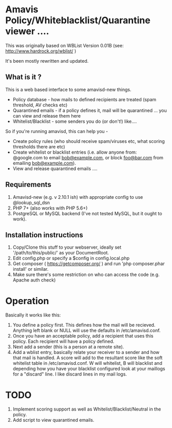 # Amavis Policy/Whiteblacklist/Quarantine viewer ....

This was originally based on WBList Version 0.01B  (see: http://www.hardrock.org/wblist/ )

It's been mostly rewritten and updated. 


## What is it ?

This is a web based interface to some amavisd-new things.

 * Policy database - how mails to defined recipients are treated (spam threshold, AV checks etc)
 * Quarantined emails - if a policy defines it, mail will be quarantined ... you can view and release them here
 * Whitelist/Blacklist - some senders you do (or don't!) like....

So if you're running amavisd, this can help you -

 * Create policy rules (who should receive spam/viruses etc, what scoring thresholds there are etc)
 * Create whitelist or blacklist entries (i.e. allow anyone from: @google.com to email bob@example.com, or block foo@bar.com from emailing bob@example.com).
 * View and release quarantined emails ....


## Requirements 

 1. Amavisd-new (e.g. v 2.10.1 ish) with appropriate config to use @lookup\_sql\_dsn
 2. PHP 7+ (also works with PHP 5.6+)
 3. PostgreSQL or MySQL backend (I've not tested MySQL, but it ought to work).

## Installation instructions

 1. Copy/Clone this stuff to your webserver, ideally set '/path/to/this/public/' as your DocumentRoot.
 2. Edit config.php or specify a $config in config.local.php
 3. Get composer ( https://getcomposer.org/ ) and run 'php composer.phar install' or similar.
 4. Make sure there's some restriction on who can access the code (e.g. Apache auth check)

# Operation

Basically it works like this:

 1. You define a policy first.  This defines how the mail will be recieved. 
   Anything left blank or NULL will use the defaults in /etc/amavisd.conf.
 2. Once you have an acceptable policy, add a recipient that uses this policy. 
   Each recipient will have a policy defined.
 3. Next add a sender (this is a person at a remote site).
 4. Add a wblist entry, basically relate your receiver to a sender and how
   that mail is handled.  A score will add to the resultant score like the
   soft whitelist table in /etc/amavisd.conf.  W will whitelist, B will
   blacklist and depending how you have your blacklist configured look at your
   maillogs for a "discard" line.  I like discard lines in my mail logs.


# TODO

 1. Implement scoring support as well as Whitelist/Blacklist/Neutral in the policy.
 2. Add script to view quarantined emails.
